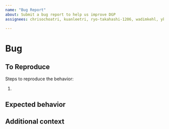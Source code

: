 ```yaml
---
name: "Bug Report"
about: Submit a bug report to help us improve DGP
assignees: chrisochoatri, kuanleetri, ryo-takahashi-1206, wadimkehl, ykkawana-woven

---
```


# Bug

<!--
Here, write a clear and concise description of what the bug is.
Please also share your operating system, its version, and your Python version.
If you have error messages, stack traces, etc., please also share them here.
-->

## To Reproduce

Steps to reproduce the behavior:

1.

<!--
If possible, please prepare and share a minimum reproducible code example.
-->

## Expected behavior

<!-- Share a clear, concise description of what you expected to happen. -->

## Additional context

<!-- Add any other context about the problem here. -->
